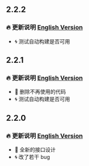 ## 2.2.2

### 🔥 更新说明 [English Version](./CHANGELOG_en.md)
* 🌀 测试自动构建是否可用

## 2.2.1

### 🔥 更新说明 [English Version](./CHANGELOG_en.md)
* 🌈 删除不再使用的代码
* 🌀 测试自动构建是否可用

## 2.2.0

### 🔥 更新说明 [English Version](./CHANGELOG_en.md)
* 🌈 全新的接口设计
* 🌀 改了若干 bug
